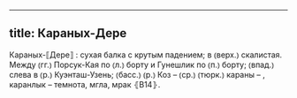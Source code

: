 
---
title: Караных-Дере
---
Караных-⟦Дере⟧
: сухая балка с крутым падением; в ⦅верх.⦆ скалистая. Между ⦅гг.⦆ Порсук-Кая по ⦅л.⦆ борту и Гунешлик по ⦅п.⦆ борту; ⦅впад.⦆ слева в ⦅р.⦆ Куэнташ-Узень; ⦅басс.⦆ ⦅р.⦆ Коз – ⦅ср.⦆ ⦅тюрк.⦆ караны – , каранлык – темнота, мгла, мрак ⦃В14⦄.
